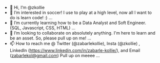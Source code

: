 - 👋 Hi, I’m @zkollie
- 👀 I’m interested in soccer! I use to play at a high level, now all I want to do is learn code! :) ...
- 🌱 I’m currently learning how to be a Data Analyst and Soft Engineer. (SQL, Javascript, CSS, HTML)  ...
- 💞️ I’m looking to collaborate on absolutely anything. I'm here to learn and be an asset. So, please pull up on me! ...
- 📫 How to reach me @ Twitter (@zabarlekollie), Insta (@zkollie) , LinkedIn (https://www.linkedin.com/in/zabarle-kollie/), and Email (zabarlekol@gmail.com) Pull up on meeee ...

<!---
zkollie/zkollie is a ✨ special ✨ repository because its `README.md` (this file) appears on your GitHub profile.
You can click the Preview link to take a look at your changes.
--->
